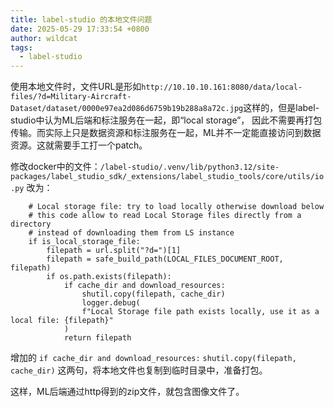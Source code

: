 ```yaml
---
title: label-studio 的本地文件问题
date: 2025-05-29 17:33:54 +0800
author: wildcat
tags:
  - label-studio
---
```

使用本地文件时，文件URL是形如`http://10.10.10.161:8080/data/local-files/?d=Military-Aircraft-Dataset/dataset/0000e97ea2d086d6759b19b288a8a72c.jpg`这样的，但是label-studio中认为ML后端和标注服务在一起，即“local storage”， 因此不需要再打包传输。而实际上只是数据资源和标注服务在一起，ML并不一定能直接访问到数据资源。这就需要手工打一个patch。

修改docker中的文件：`/label-studio/.venv/lib/python3.12/site-packages/label_studio_sdk/_extensions/label_studio_tools/core/utils/io.py`
改为：
```
    # Local storage file: try to load locally otherwise download below
    # this code allow to read Local Storage files directly from a directory
    # instead of downloading them from LS instance
    if is_local_storage_file:
        filepath = url.split("?d=")[1]
        filepath = safe_build_path(LOCAL_FILES_DOCUMENT_ROOT, filepath)
        if os.path.exists(filepath):
            if cache_dir and download_resources:
                shutil.copy(filepath, cache_dir)
                logger.debug(
                f"Local Storage file path exists locally, use it as a local file: {filepath}"
            )
            return filepath
```

增加的            `if cache_dir and download_resources:`
                `shutil.copy(filepath, cache_dir)` 这两句，将本地文件也复制到临时目录中，准备打包。

这样，ML后端通过http得到的zip文件，就包含图像文件了。